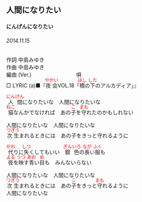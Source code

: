 <style type="text/css">
	ruby{
	    ruby-position: over;
	}
	ruby > rt{font-size: 12px;color:red;}
	p{font:16px;font-size: '楷体'}
</style>
## 人間になりたい
#### にんげんになりたい
###### 2014.11.15


作詞     中島みゆき　　　　　   
作曲      中島みゆき  　　　   
編曲 (Ver.) 　　　　　　　　
唄  　　    
□ LYRIC (a)■『<ruby><rb>夜会</rb><rp>(</rp><rt>やかい</rt><rp>)</rp></ruby>VOL.18「<ruby><rb>橋</rb><rp>(</rp><rt>はし</rt><rp>)</rp></ruby>の<ruby><rb>下</rb><rp>(</rp><rt>した</rt><rp>)</rp></ruby>のアルカディア」』  

<ruby><rb>人間</rb><rp>(</rp><rt>にんげん</rt><rp>)</rp></ruby>になりたいな　人間になりたいな  
<ruby><rb>猫</rb><rp>(</rp><rt>ねこ</rt><rp>)</rp></ruby>なんかでなければ　あの<ruby><rb>子</rb><rp>(</rp><rt>こ</rt><rp>)</rp></ruby>を<ruby><rb>守</rb><rp>(</rp><rt>まも</rt><rp>)</rp></ruby>れたのかもしれない  
  
人間になりたいな　人間になりたいな  
<ruby><rb>次生</rb><rp>(</rp><rt>つぎう</rt><rp>)</rp></ruby>まれるときには　あの子をきっと守れるように  
  
<ruby><rb>代</rb><rp>(</rp><rt>かわ</rt><rp>)</rp></ruby>りに<ruby><rb>失</rb><rp>(</rp><rt>しつ</rt><rp>)</rp></ruby>くしてもいい　<ruby><rb>銀色</rb><rp>(</rp><rt>ぎんいろ</rt><rp>)</rp></ruby>の<ruby><rb>長</rb><rp>(</rp><rt>なが</rt><rp>)</rp></ruby>い<ruby><rb>服</rb><rp>(</rp><rt>ふく</rt><rp>)</rp></ruby>も  
<ruby><rb>夜</rb><rp>(</rp><rt>よる</rt><rp>)</rp></ruby>を<ruby><rb>映</rb><rp>(</rp><rt>うつ</rt><rp>)</rp></ruby>す<ruby><rb>青</rb><rp>(</rp><rt>あお</rt><rp>)</rp></ruby>い<ruby><rb>目</rb><rp>(</rp><rt>め</rt><rp>)</rp></ruby>も　みんないらない  
  
人間になりたいな　人間になりたいな  
<ruby><rb>次生</rb><rp>(</rp><rt>つぎう</rt><rp>)</rp></ruby>まれるときには　あの<ruby><rb>子</rb><rp>(</rp><rt>こ</rt><rp>)</rp></ruby>をきっと<ruby><rb>守</rb><rp>(</rp><rt>まも</rt><rp>)</rp></ruby>れるように  
人間になりたいな  